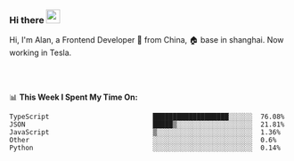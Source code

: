 ### Hi there <img src="https://media.giphy.com/media/hvRJCLFzcasrR4ia7z/giphy.gif" width="25px">

<!-- ![visitors](https://visitor-badge.glitch.me/badge?page_id=dislfyer.dislfyer) -->

Hi, I'm Alan, a Frontend Developer 🚀 from China, 🏠 base in shanghai. Now working in Tesla.

<br/>
<br/>

📊 **This Week I Spent My Time On:**


<!--START_SECTION:waka-->

```text
TypeScript                          ███████████████████░░░░░░  76.08%
JSON                                █████▒░░░░░░░░░░░░░░░░░░░  21.81%
JavaScript                          ▒░░░░░░░░░░░░░░░░░░░░░░░░  1.36%
Other                               ░░░░░░░░░░░░░░░░░░░░░░░░░  0.6%
Python                              ░░░░░░░░░░░░░░░░░░░░░░░░░  0.14%
```

<!--END_SECTION:waka-->

<!--
**About Me:**
 -->
